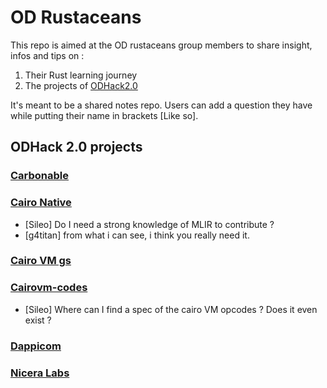 # OD Rustaceans
This repo is aimed at the OD rustaceans group members to share insight, infos and tips on :

1. Their Rust learning journey
2. The projects of [ODHack2.0 ](https://blog.onlydust.com/odhack-2-0/)

It's meant to be a shared notes repo. Users can add a question they have while putting their name in brackets [Like so].


## ODHack 2.0 projects

### [Carbonable](https://app.onlydust.com/p/carbonable)
### [Cairo Native](https://app.onlydust.com/p/cairo-native)

- [Sileo] Do I need a strong knowledge of MLIR to contribute ?
- [g4titan] from what i can see, i think you really need it.

### [Cairo VM gs](https://app.onlydust.com/p/cairo-vm-gs)


### [Cairovm-codes](https://app.onlydust.com/p/cairovm-codes)

- [Sileo] Where can I find a spec of the cairo VM opcodes ? Does it even exist ?

### [Dappicom](https://app.onlydust.com/p/dappicom--nes-emulation-in-noir)
### [Nicera Labs](https://app.onlydust.com/p/nicera-labs)


